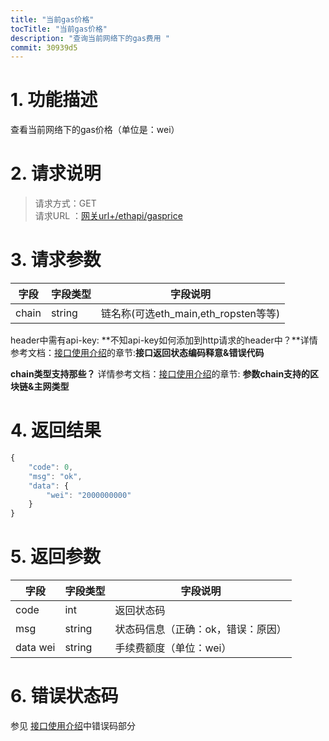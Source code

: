 ```yaml
---
title: "当前gas价格"
tocTitle: "当前gas价格"
description: "查询当前网络下的gas费用 "
commit: 30939d5
---
```


# **1. 功能描述**

查看当前网络下的gas价格（单位是：wei）

# **2. 请求说明**

> 请求方式：GET <br>
请求URL ：[网关url+/ethapi/gasprice](#)

# **3. 请求参数**

字段       |字段类型       |字段说明
------------|-----------|-----------
chain  |string        |链名称(可选eth_main,eth_ropsten等等)

header中需有api-key: **不知api-key如何添加到http请求的header中？**详情参考文档：[接口使用介绍](/docs/zh/started)的章节:**接口返回状态编码释意&错误代码** 

**chain类型支持那些？** 详情参考文档：[接口使用介绍](/docs/zh/started)的章节: **参数chain支持的区块链&主网类型** 

# **4. 返回结果**

```javascript
{
    "code": 0,
    "msg": "ok",
    "data": {
        "wei": "2000000000"
    }
}
```

# **5. 返回参数**

字段       |字段类型       |字段说明
------------|-----------|-----------
code       |int        |返回状态码
msg       |string        |状态码信息（正确：ok，错误：原因）
data wei       |string        |手续费额度（单位：wei）


# **6. 错误状态码**

参见 [接口使用介绍](/started)中错误码部分






